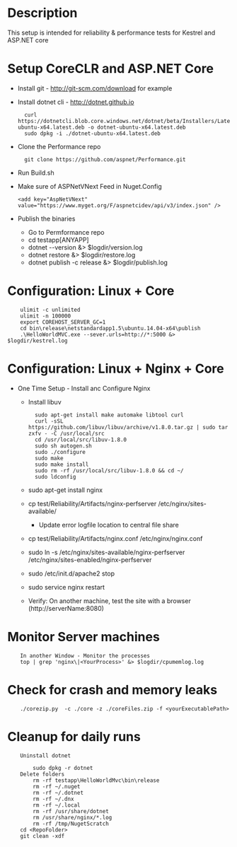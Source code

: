 # Description
This setup is intended for reliability & performance tests for Kestrel and ASP.NET core 

# Setup CoreCLR and ASP.NET Core 
- Install git - http://git-scm.com/download for example
- Install dotnet cli - http://dotnet.github.io
   
        curl https://dotnetcli.blob.core.windows.net/dotnet/beta/Installers/Latest/dotnet-ubuntu-x64.latest.deb -o dotnet-ubuntu-x64.latest.deb
        sudo dpkg -i ./dotnet-ubuntu-x64.latest.deb
- Clone the Performance repo

        git clone https://github.com/aspnet/Performance.git
- Run Build.sh
- Make sure of ASPNetVNext Feed in Nuget.Config    
    
      <add key="AspNetVNext" value="https://www.myget.org/F/aspnetcidev/api/v3/index.json" />
- Publish the binaries

    - Go to Permformance repo
    - cd testapp\[ANYAPP]
    - dotnet --version &> $logdir/version.log 
    - dotnet restore &> $logdir/restore.log
    - dotnet publish -c release &> $logdir/publish.log
        
# Configuration: Linux + Core
        
        ulimit -c unlimited
        ulimit -n 100000
        export COREHOST_SERVER_GC=1
        cd bin\release\netstandardapp1.5\ubuntu.14.04-x64\publish
        .\HelloWorldMVC.exe --sever.urls=http://*:5000 &> $logdir/kestrel.log
        
# Configuration: Linux + Nginx + Core
- One Time Setup  - Install anc Configure Nginx 
    - Install libuv

            sudo apt-get install make automake libtool curl
            curl -sSL https://github.com/libuv/libuv/archive/v1.8.0.tar.gz | sudo tar zxfv - -C /usr/local/src
            cd /usr/local/src/libuv-1.8.0
            sudo sh autogen.sh
            sudo ./configure
            sudo make
            sudo make install
            sudo rm -rf /usr/local/src/libuv-1.8.0 && cd ~/
            sudo ldconfig
    - sudo apt-get install nginx
    - cp test/Reliability/Artifacts/nginx-perfserver /etc/nginx/sites-available/
        - Update error logfile location to central file share 
    - cp test/Reliability/Artifacts/nginx.conf /etc/nginx/nginx.conf
    - sudo ln -s /etc/nginx/sites-available/nginx-perfserver /etc/nginx/sites-enabled/nginx-perfserver
    - sudo /etc/init.d/apache2 stop 
    - sudo service nginx restart
    - Verify: On another machine, test the site with a browser (http://serverName:8080)

# Monitor Server machines

        In another Window - Monitor the processes    	
        top | grep 'nginx\|<YourProcess>' &> $logdir/cpumemlog.log
    
    
# Check for crash and memory leaks
        ./corezip.py  -c ./core -z ./coreFiles.zip -f <yourExecutablePath>    
             
# Cleanup for daily runs

        Uninstall dotnet 
            
            sudo dpkg -r dotnet
        Delete folders
            rm -rf testapp\HelloWorldMvc\bin\release
            rm -rf ~/.nuget
            rm -rf ~/.dotnet
            rm -rf ~/.dnx
            rm -rf ~/.local
            rm -rf /usr/share/dotnet
            rm /usr/share/nginx/*.log
            rm -rf /tmp/NugetScratch
        cd <RepoFolder>
        git clean -xdf

